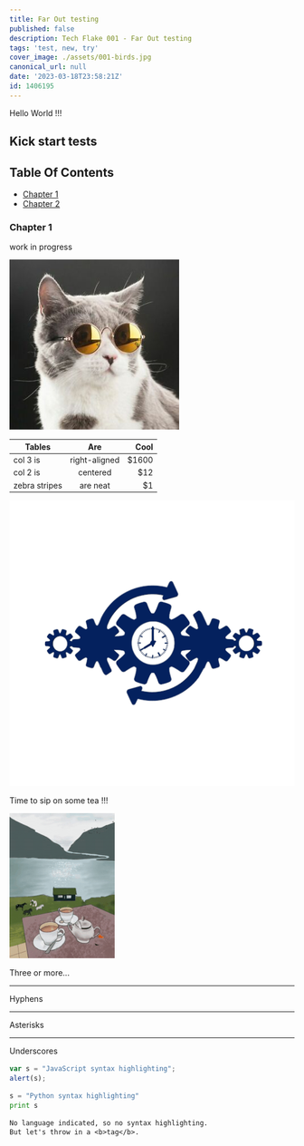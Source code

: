 ```yaml
---
title: Far Out testing
published: false
description: Tech Flake 001 - Far Out testing
tags: 'test, new, try'
cover_image: ./assets/001-birds.jpg
canonical_url: null
date: '2023-03-18T23:58:21Z'
id: 1406195
---
```


<!-- 001-birds.jpg   https://pixabay.com/photos/birds-tree-animals-silhouette-4395443/ -->

Hello World !!!

## Kick start tests

## Table Of Contents
* [Chapter 1](#chapter-1)
* [Chapter 2](#chapter-2)

### Chapter 1 <a name="chapter-1"></a>

work in progress

![and some pictures too](./assets/cat1.jpg)

| Tables        | Are           | Cool  |
| ------------- |:-------------:| -----:|
| col 3 is      | right-aligned | $1600 |
| col 2 is      | centered      |   $12 |
| zebra stripes | are neat      |    $1 |

![GIF Example](./assets/001-gears.gif)

Time to sip on some tea !!!

![GIF Example](./assets/001-tea.gif)

Three or more...

---

Hyphens

***

Asterisks

___

Underscores


```javascript
var s = "JavaScript syntax highlighting";
alert(s);
```

```python
s = "Python syntax highlighting"
print s
```

```
No language indicated, so no syntax highlighting.
But let's throw in a <b>tag</b>.
```
